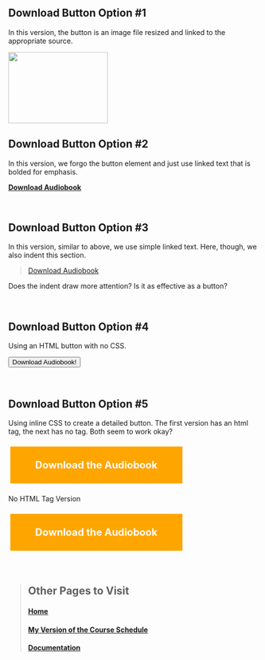 
## Download Button Option #1
In this version, the button is an image file resized and linked to the appropriate source. 

[<img src="https://user-images.githubusercontent.com/127159368/223621420-b914a95c-838b-4d34-bb85-bf6c074c0bb9.png" width="200" height="143" />](https://lmgtfy.app/?q=How+to+Download+an+Audiobook)

## Download Button Option #2
In this version, we forgo the button element and just use linked text that is bolded for emphasis. 

**[Download Audiobook](https://lmgtfy.app/?q=How+to+Download+an+Audiobook)**

<br>


## Download Button Option #3
In this version, similar to above, we use simple linked text. Here, though, we also indent this section.

> [Download Audiobook](https://lmgtfy.app/?q=How+to+Download+an+Audiobook)

Does the indent draw more attention? Is it as effective as a button? 

<br>

## Download Button Option #4
Using an HTML button with no CSS.

<button type="button">Download Audiobook!</button>


<br>

## Download Button Option #5
Using inline CSS to create a detailed button. The first version has an html tag, the next has no tag. Both seem to work okay?

<html>
<head>
<style>
.button {
  background-color: #4CAF50;
  border: none;
  color: white;
  font-weight: bold;
  padding: 15px 32px;
  text-align: center;
  text-decoration: none;
  display: inline-block;
  font-size: 20px;
  margin: 4px 2px;
  cursor: pointer;
}
</style>
</head>
<body>


  
<a href="https://lmgtfy.app/?q=How+to+Download+an+Audiobook" class="button">Download the Audiobook</a>

</body>
</html>

No HTML Tag Version 

<head>
<style>
.button {
  background-color: #FFA500;
  border: none;
  color: white;
  font-weight: bold;
  padding: 25px 50px;
  text-align: center;
  text-decoration: none;
  display: inline-block;
  font-size: 20px;
  margin: 8px 4px;
  cursor: pointer;
}
</style>
</head>
<body>

<a href="https://lmgtfy.app/?q=How+to+Download+an+Audiobook" class="button">Download the Audiobook</a>

</body>

<br>


  
  
> ## Other Pages to Visit
>
> #### [Home](README.md)
> #### [My Version of the Course Schedule](Schedule.md)
> #### [Documentation](Documentation.md)
